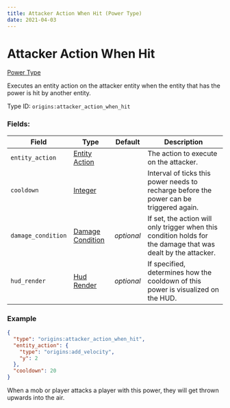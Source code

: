 ```yaml
---
title: Attacker Action When Hit (Power Type)
date: 2021-04-03
---
```


# Attacker Action When Hit

[Power Type](../power_types.md)

Executes an entity action on the attacker entity when the entity that has the power is hit by another entity.

Type ID: `origins:attacker_action_when_hit`

### Fields:

Field  | Type | Default | Description
-------|------|---------|-------------
`entity_action` | [Entity Action](../entity_actions.md) | | The action to execute on the attacker.
`cooldown` | [Integer](../types/data_types/integer.md) | | Interval of ticks this power needs to recharge before the power can be triggered again.
`damage_condition` | [Damage Condition](../damage_conditions.md) | _optional_ | If set, the action will only trigger when this condition holds for the damage that was dealt by the attacker.
`hud_render` | [Hud Render](../types/data_types/hud_render.md) | _optional_ | If specified, determines how the cooldown of this power is visualized on the HUD.

### Example

```json
{
  "type": "origins:attacker_action_when_hit",
  "entity_action": {
    "type": "origins:add_velocity",
    "y": 2
  },
  "cooldown": 20
}
```
When a mob or player attacks a player with this power, they will get thrown upwards into the air.
